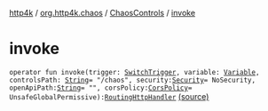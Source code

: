 [http4k](../../index.md) / [org.http4k.chaos](../index.md) / [ChaosControls](index.md) / [invoke](./invoke.md)

# invoke

`operator fun invoke(trigger: `[`SwitchTrigger`](../-switch-trigger/index.md)`, variable: `[`Variable`](../-chaos-stages/-variable/index.md)`, controlsPath: `[`String`](https://kotlinlang.org/api/latest/jvm/stdlib/kotlin/-string/index.html)` = "/chaos", security: `[`Security`](../../org.http4k.contract/-security/index.md)` = NoSecurity, openApiPath: `[`String`](https://kotlinlang.org/api/latest/jvm/stdlib/kotlin/-string/index.html)` = "", corsPolicy: `[`CorsPolicy`](../../org.http4k.filter/-cors-policy/index.md)` = UnsafeGlobalPermissive): `[`RoutingHttpHandler`](../../org.http4k.routing/-routing-http-handler/index.md) [(source)](https://github.com/http4k/http4k/blob/master/http4k-testing-chaos/src/main/kotlin/org/http4k/chaos/ChaosControls.kt#L39)